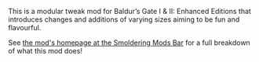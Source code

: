This is a modular tweak mod for Baldur’s Gate I & II: Enhanced Editions that introduces changes and additions of varying sizes aiming to be fun and flavourful.

See [the mod's homepage at the Smoldering Mods Bar](https://smolderingmodsbar.com/smoldering-tweaks/) for a full breakdown of what this mod does!
